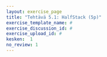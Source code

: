 ```yaml
---
layout: exercise_page
title: "Tehtävä 5.1: HalfStack (5p)"
exercise_template_name: #
exercise_discussion_id: #
exercise_upload_id: #
kesken:  1
no_review: 1
---
```


